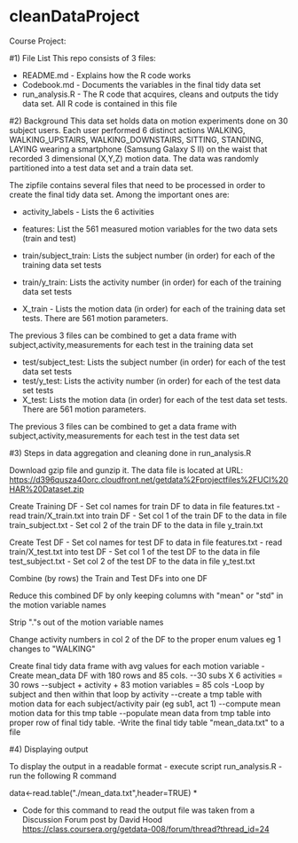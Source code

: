 cleanDataProject
================

Course Project:

 #1) File List
 This repo consists of 3 files: 
 - README.md - Explains how the R code works
 - Codebook.md -   Documents the variables in the final tidy data set
 - run_analysis.R - The R code that acquires, cleans and outputs the tidy data set.  All R code is
 contained in this file

 #2) Background
 This data set holds data on motion experiments done on 30 subject users.  Each user performed 6 distinct
 actions WALKING, WALKING_UPSTAIRS, WALKING_DOWNSTAIRS, SITTING, STANDING, LAYING
 wearing a smartphone (Samsung Galaxy S II) on the waist that recorded 3 dimensional (X,Y,Z)
  motion data.  The data was randomly partitioned into a test data set and a train data set.

 The zipfile contains several files that need to be processed in order to create the final
 tidy data set.  Among the important ones are:  
 
 - activity_labels - Lists the 6 activities  
 
 - features: List the 561 measured motion variables for the two data sets (train and test)  
 
 - train/subject_train: Lists the subject number (in order) for each of the training data set tests  
 
 - train/y_train: Lists the activity number (in order) for each of the training data set tests  
 - X_train - Lists the motion data (in order) for each of the training data set tests.  There are 561
 motion parameters.  
 
 The previous 3 files can be combined to get a data frame with 
  subject,activity,measurements for each test in the training data set

 - test/subject_test: Lists the subject number (in order) for each of the test data set tests  
- test/y_test: Lists the activity number (in order) for each of the test data set tests  
- X_test: Lists the motion data (in order) for each of the test data set tests.  There are 561
 motion parameters.  
  
 The previous 3 files can be combined to get a data frame with 
  subject,activity,measurements for each test in the test data set


 #3) Steps in data aggregation and cleaning done in run_analysis.R

  Download  gzip file and gunzip it.  The data file is located 
  at URL: https://d396qusza40orc.cloudfront.net/getdata%2Fprojectfiles%2FUCI%20HAR%20Dataset.zip 
 
  Create Training DF
         - Set col names for train DF to data in file features.txt
         - read train/X_train.txt into train DF
         - Set col 1 of the train DF to the data in file train_subject.txt
 		 - Set col 2 of the train DF to the data in file y_train.txt
 	     
  Create Test DF
         - Set col names for test DF to data in file features.txt
         - read train/X_test.txt into test DF
         - Set col 1 of the test DF to the data in file test_subject.txt
 		 - Set col 2 of the test DF to the data in file y_test.txt
 
  Combine (by rows) the Train and Test DFs into one DF
  
  Reduce this combined DF by only keeping columns with "mean" or "std" in the motion variable names
  
  Strip "."s out of the motion variable names
  
  Change activity numbers in col 2 of the DF to the proper enum values eg 1 changes to "WALKING"
 
 Create final tidy data frame with avg values for each motion variable
 		   - Create mean_data DF with 180 rows and 85 cols.
 				--30 subs X 6 activities = 30 rows
 				--subject + activity + 83 motion variables = 85 cols
 		   -Loop by subject and then within that loop by activity
 				--create a tmp table with motion data for each subject/activity pair (eg sub1, act 1)
 		        --compute mean motion data for this tmp table
 			    --populate mean data from tmp table into proper row of final tidy table.
  			-Write the final tidy table "mean_data.txt" to a file
 
 #4) Displaying output
 
  To display the output in a readable format
			  - execute script run_analysis.R
			  - run the following R command 

 data<-read.table("./mean_data.txt",header=TRUE)   *

 * Code for this command to read the output file was taken from a Discussion Forum post by David Hood
 https://class.coursera.org/getdata-008/forum/thread?thread_id=24
